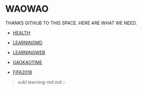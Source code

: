 # WAOWAO
THANKS GITHUB TO THIS SPACE. HERE ARE WHAT WE NEED.

- [HEALTH](https://github.com/waowao/waowao.github.io/blob/master/health-tangniaobing.md/)

- [LEARNINGMD](https://github.com/waowao/waowao.github.io/blob/master/learning-md.md/)

- [LEARNINGWEB](https://github.com/waowao/waowao.github.io/blob/master/learning-web.md/)

- [GAOKAOTIME](https://github.com/waowao/waowao.github.io/blob/master/gaokaotime.md/)

- [FIFA2018](https://github.com/waowao/waowao.github.io/blob/master/FIFA2018.md/)

> subl learning-md.md   ::

